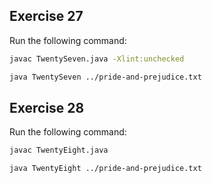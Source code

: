 ## Exercise 27
Run the following command:
```bash
javac TwentySeven.java -Xlint:unchecked

java TwentySeven ../pride-and-prejudice.txt
```

## Exercise 28
Run the following command:
```bash
javac TwentyEight.java

java TwentyEight ../pride-and-prejudice.txt
```
